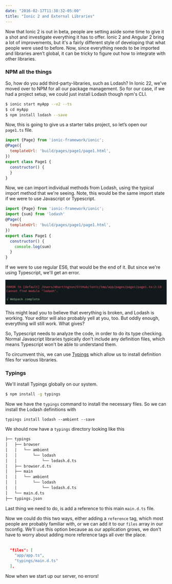 ```yaml
---
date: "2016-02-17T11:38:32-05:00"
title: "Ionic 2 and External Libraries"
---
```



Now that Ionic 2 is out in beta, people are setting aside some time to give it a shot and investigate everything it has to offer. Ionic 2 and Angular 2 bring a lot of improvements, but it's a fairly different style of developing that what people were used to before. Now, since everything needs to be imported and libraries aren’t global, it can be tricky to figure out how to integrate with other libraries.


### NPM all the things

So, how do you add third-party-libraries, such as Lodash? In Ionic 22, we've moved over to NPM for all our package management. So for our case, if we had a project setup, we could just install Lodash though npm's CLI.

```bash
$ ionic start myApp --v2 --ts
$ cd myApp
$ npm install lodash --save
```

Now, this is going to give us a starter tabs project, so let’s open our `page1.ts` file.

```javascript
import {Page} from 'ionic-framework/ionic';
@Page({
  templateUrl: 'build/pages/page1/page1.html',
})
export class Page1 {
  constructor() {
  }
}
```

Now, we can import individual methods from Lodash, using the typical import method that we're seeing. Note, this would be the same import state if we were to use Javascript or Typescript.

```javascript
import {Page} from 'ionic-framework/ionic';
import {sum} from 'lodash'
@Page({
  templateUrl: 'build/pages/page1/page1.html',
})
export class Page1 {
  constructor() {
    console.log(sum)
  }
}
```

If we were to use regular ES6, that would be the end of it. But since we're using Typescript, we'll get an error.


 [![lodash-typescript-error](/img/lodash-typescript-error.png)](/img/lodash-typescript-error.png)

This might lead you to believe that everything is broken, and Lodash is working. Your editor will also probably yell at you, too. But oddly enough, everything will still work. What gives?

So, Typescript needs to analyze the code, in order to do its type checking. Normal Javascript libraries typically don't include any definition files, which means Typescript won't be able to understand them.

To circumvent this, we can use [Typings](https://www.npmjs.com/package/typings) which allow us to install definition files for various libraries.

### Typings

We'll install Typings globally on our system.

```bash
$ npm install -g typings
```

Now we have the `typings` command to install the necessary files. So we can install the Lodash definitions with

```
typings install lodash --ambient --save
```

We should now have a `typings` directory looking like this

```bash
├── typings
│   ├── browser
│   │   └── ambient
│   │       └── lodash
│   │           └── lodash.d.ts
│   ├── browser.d.ts
│   ├── main
│   │   └── ambient
│   │       └── lodash
│   │           └── lodash.d.ts
│   └── main.d.ts
├── typings.json
```

Last thing we need to do, is add a reference to this main `main.d.ts` file.

Now we could do this two ways, either adding a `reference` tag, which most people are probably familiar with, or we can add it to our `files` array in our tsconfig. We'll use this option because as our application grows, we don't have to worry about adding more reference tags all over the place.

```json

  "files": [
    "app/app.ts",
    "typings/main.d.ts"
  ],
```

Now when we start up our server, no errors!
